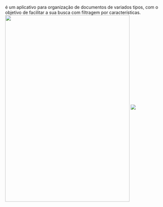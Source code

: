 
é um aplicativo para organização de documentos de variados tipos, com o objetivo de facilitar a sua busca com filtragem por características.
<img align="center" height="600" width="400" src="Texto do seu parágrafo/1.jpg">
<img src="Texto do seu parágrafo/2.jpg">
